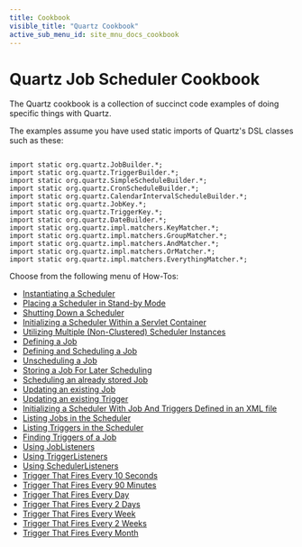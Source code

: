 ```yaml
---
title: Cookbook
visible_title: "Quartz Cookbook"
active_sub_menu_id: site_mnu_docs_cookbook
---
```

# Quartz Job Scheduler Cookbook

The Quartz cookbook is a collection of succinct code examples of doing specific things with Quartz.

The examples assume you have used static imports of Quartz's DSL classes such as these:

<pre class="prettyprint highlight"><code class="language-java" data-lang="java">
import static org.quartz.JobBuilder.*;
import static org.quartz.TriggerBuilder.*;
import static org.quartz.SimpleScheduleBuilder.*;
import static org.quartz.CronScheduleBuilder.*;
import static org.quartz.CalendarIntervalScheduleBuilder.*;
import static org.quartz.JobKey.*;
import static org.quartz.TriggerKey.*;
import static org.quartz.DateBuilder.*;
import static org.quartz.impl.matchers.KeyMatcher.*;
import static org.quartz.impl.matchers.GroupMatcher.*;
import static org.quartz.impl.matchers.AndMatcher.*;
import static org.quartz.impl.matchers.OrMatcher.*;
import static org.quartz.impl.matchers.EverythingMatcher.*;
</code></pre>

Choose from the following menu of How-Tos:

+ <a href="/documentation/quartz-2.4.x/cookbook/CreateScheduler.html" title="CreateScheduler">Instantiating a Scheduler</a>
+ <a href="/documentation/quartz-2.4.x/cookbook/SchedulerStandby.html" title="SchedulerStandby">Placing a Scheduler in Stand-by Mode</a>
+ <a href="/documentation/quartz-2.4.x/cookbook/ShutdownScheduler.html" title="ShutdownScheduler">Shutting Down a Scheduler</a>
+ <a href="/documentation/quartz-2.4.x/cookbook/ServletInitScheduler.html" title="ServletInitScheduler">Initializing a Scheduler Within a Servlet Container</a>
+ <a href="/documentation/quartz-2.4.x/cookbook/MultipleSchedulers.html" title="ServletInitScheduler">Utilizing Multiple (Non-Clustered) Scheduler Instances</a>
+ <a href="/documentation/quartz-2.4.x/cookbook/DefineJobWithData.html" title="DefineJobWithData">Defining a Job</a>
+ <a href="/documentation/quartz-2.4.x/cookbook/ScheduleJob.html" title="ScheduleJob">Defining and Scheduling a Job</a>
+ <a href="/documentation/quartz-2.4.x/cookbook/UnscheduleJob.html" title="UnscheduleJob">Unscheduling a Job</a>
+ <a href="/documentation/quartz-2.4.x/cookbook/StoreJob.html" title="StoreJob">Storing a Job For Later Scheduling</a>
+ <a href="/documentation/quartz-2.4.x/cookbook/ScheduleStoredJob.html" title="ScheduleStoreJob">Scheduling an already stored Job</a>
+ <a href="/documentation/quartz-2.4.x/cookbook/UpdateJob.html" title="UpdateJob">Updating an existing Job</a>
+ <a href="/documentation/quartz-2.4.x/cookbook/UpdateTrigger.html" title="UpdateTrigger">Updating an existing Trigger</a>
+ <a href="/documentation/quartz-2.4.x/cookbook/JobInitPlugin.html" title="JobInitPlugin">Initializing a Scheduler With Job And Triggers Defined in an XML file</a>
+ <a href="/documentation/quartz-2.4.x/cookbook/ListJobs.html" title="ListJobs">Listing Jobs in the Scheduler</a>
+ <a href="/documentation/quartz-2.4.x/cookbook/ListTriggers.html" title="ListTriggers">Listing Triggers in the Scheduler</a>
+ <a href="/documentation/quartz-2.4.x/cookbook/JobTriggers.html" title="JobTriggers">Finding Triggers of a Job</a>
+ <a href="/documentation/quartz-2.4.x/cookbook/JobListeners.html" title="JobListeners">Using JobListeners</a>
+ <a href="/documentation/quartz-2.4.x/cookbook/TriggerListeners.html" title="TriggerListeners">Using TriggerListeners</a>
+ <a href="/documentation/quartz-2.4.x/cookbook/SchedulerListeners.html" title="SchedulerListeners">Using SchedulerListeners</a>
+ <a href="/documentation/quartz-2.4.x/cookbook/TenSecTrigger.html" title="TenSecTrigger">Trigger That Fires Every 10 Seconds</a>
+ <a href="/documentation/quartz-2.4.x/cookbook/NinetyMinTrigger.html" title="NinetyMinTrigger">Trigger That Fires Every 90 Minutes</a>
+ <a href="/documentation/quartz-2.4.x/cookbook/DailyTrigger.html" title="DailyTrigger">Trigger That Fires Every Day</a>
+ <a href="/documentation/quartz-2.4.x/cookbook/BiDailyTrigger.html" title="BiDailyTrigger">Trigger That Fires Every 2 Days</a>
+ <a href="/documentation/quartz-2.4.x/cookbook/WeeklyTrigger.html" title="WeeklyTrigger">Trigger That Fires Every Week</a>
+ <a href="/documentation/quartz-2.4.x/cookbook/BiWeeklyTrigger.html" title="BiWeeklyTrigger">Trigger That Fires Every 2 Weeks</a>
+ <a href="/documentation/quartz-2.4.x/cookbook/MonthlyTrigger.html" title="MonthlyTrigger">Trigger That Fires Every Month</a>
